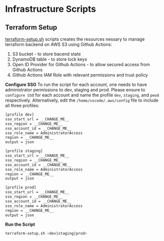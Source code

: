 # Infrastructure Scripts

## Terraform Setup
[terraform-setup.sh](terraform-setup.sh) scripts creates the resources nessary to manage terraform backend on AWS S3 using Github Actions:
1. S3 bucket - to store bacend state
2. DynamoDB table - to store lock keys
3. Open ID Provider for Github Actions - to allow secured access from Github Actions
4. Github Actions IAM Role with relevant permissions and trust policy

**Configure SSO**
To run the script for each account, one needs to have administrator permissions to dev, staging and prod.
Please ensure to `configure SSO` for each account and name the profile `dev`, `staging`, and `peod` respectively.
Alternatively, edit the `/home/vscode/.aws/config` file to include all three profiles:
```bash
[profile dev]
sso_start_url = __CHANGE_ME__
sso_region = __CHANGE_ME__
sso_account_id = __CHANGE_ME__
sso_role_name = AdministratorAccess
region = __CHANGE_ME__
output = json

[profile staging]
sso_start_url = __CHANGE_ME__
sso_region = __CHANGE_ME__
sso_account_id = __CHANGE_ME__
sso_role_name = AdministratorAccess
region = __CHANGE_ME__
output = json

[profile prod]
sso_start_url = __CHANGE_ME__
sso_region = __CHANGE_ME__
sso_account_id = __CHANGE_ME__
sso_role_name = AdministratorAccess
region = __CHANGE_ME__
output = json
```

**Run the Script**
```bash
terraform-setup.sh <dev|staging|prod>
```